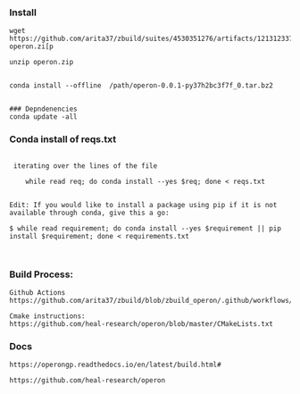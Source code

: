 

### Install
```
wget   https://github.com/arita37/zbuild/suites/4530351276/artifacts/121312337    operon.zi[p

unzip operon.zip


conda install --offline  /path/operon-0.0.1-py37h2bc3f7f_0.tar.bz2


### Depndenencies
conda update -all

```


### Conda install of reqs.txt
```

 iterating over the lines of the file

    while read req; do conda install --yes $req; done < reqs.txt


Edit: If you would like to install a package using pip if it is not available through conda, give this a go:

$ while read requirement; do conda install --yes $requirement || pip install $requirement; done < requirements.txt



```



### Build Process:
    Github Actions
    https://github.com/arita37/zbuild/blob/zbuild_operon/.github/workflows/build_operon_py37.yml

    Cmake instructions:
    https://github.com/heal-research/operon/blob/master/CMakeLists.txt


### Docs

    https://operongp.readthedocs.io/en/latest/build.html#

    https://github.com/heal-research/operon



